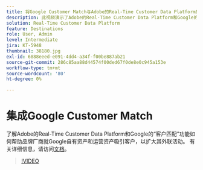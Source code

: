 ```yaml
---
title: 将Google Customer Match与Adobe的Real-Time Customer Data Platform集成
description: 此视频演示了Adobe的Real-Time Customer Data Platform和Google的“客户匹配”功能如何帮助品牌就Google自有资产和运营资产吸引客户，以扩展其外联活动。
solution: Real-Time Customer Data Platform
feature: Destinations
role: User, Admin
level: Intermediate
jira: KT-5948
thumbnail: 38180.jpg
exl-id: 6888eeed-e091-4dd4-a34f-f00be887ab21
source-git-commit: 286c85aa88d44574f00ded67f0de8e0c945a153e
workflow-type: tm+mt
source-wordcount: '80'
ht-degree: 0%

---
```


# 集成Google Customer Match

了解Adobe的Real-Time Customer Data Platform和Google的“客户匹配”功能如何帮助品牌厂商就Google自有资产和运营资产吸引客户，以扩大其外联活动。 有关详细信息，请访问[文档](https://experienceleague.adobe.com/docs/experience-platform/destinations/catalog/advertising/google-customer-match.html?lang=zh-Hans)。

>[!VIDEO](https://video.tv.adobe.com/v/38180?learn=on&enablevpops)

